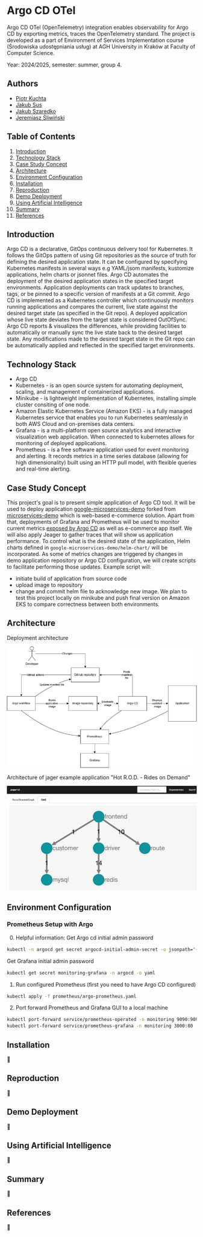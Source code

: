 # Argo CD OTel

Argo CD OTel (OpenTelemetry) integration enables observability for Argo CD by
exporting metrics, traces the OpenTelemetry standard. The project is developed
as a part of Environment of Services Implementation course (Środowiska
udostępniania usług) at AGH University in Kraków at Faculty of Computer Science.

Year: 2024/2025, semester: summer, group 4.

## Authors

- [Piotr Kuchta](https://github.com/kpiotr6)
- [Jakub Sus](https://github.com/Suselkowy)
- [Jakub Szaredko](https://github.com/Szaroslav)
- [Jeremiasz Śliwiński](https://github.com/Jeremiej19)

## Table of Contents

1. [Introduction](#introduction)
2. [Technology Stack](#technology-stack)
3. [Case Study Concept](#case-study-concept)
4. [Architecture](#architecture)
5. [Environment Configuration](#environment-configuration)
6. [Installation](#installation)
7. [Reproduction](#reproduction)
8. [Demo Deployment](#demo-deployment)
9. [Using Artificial Intelligence](#using-artificial-intelligence)
10. [Summary](#summary)
11. [References](#references)

## Introduction

Argo CD is a declarative, GitOps continuous delivery tool for Kubernetes. It
follows the GitOps pattern of using Git repositories as the source of truth for
defining the desired application state. It can be configured by specifying
Kubernetes manifests in several ways e.g YAML/jsom manifests, kustomize
applications, helm charts or jsonnet files. Argo CD automates the deployment of
the desired application states in the specified target environments. Application
deployments can track updates to branches, tags, or be pinned to a specific
version of manifests at a Git commit. Argo CD is implemented as a Kubernetes
controller which continuously monitors running applications and compares the
current, live state against the desired target state (as specified in the Git
repo). A deployed application whose live state deviates from the target state is
considered OutOfSync. Argo CD reports & visualizes the differences, while
providing facilities to automatically or manually sync the live state back to
the desired target state. Any modifications made to the desired target state in
the Git repo can be automatically applied and reflected in the specified target
environments.

## Technology Stack

- Argo CD
- Kubernetes - is an open source system for automating deployment, scaling, and
  management of containerized applications.
- Minikube - is lightweight implementation of Kubernetes, installing simple cluster
  consiting of one node.
- Amazon Elastic Kubernetes Service (Amazon EKS) - is a fully managed Kubernetes
  service that enables you to run Kubernetes seamlessly in both AWS Cloud
  and on-premises data centers.
- Grafana - is a multi-platform open source analytics and interactive
  visualization web application. When connected to kubernetes allows for
  monitoring of deployed applications.
- Prometheus - is a free software application used for event monitoring
  and alerting. It records metrics in a time series database (allowing
  for high dimensionality) built using an HTTP pull model, with flexible
  queries and real-time alerting.

## Case Study Concept

This project's goal is to present simple application of Argo CD tool. It will be used
to deploy application [google-microservices-demo](https://github.com/agh-cs-imbeciles/google-microservices-demo)
forked from [microservices-demo](https://github.com/GoogleCloudPlatform/microservices-demo)
which is web-based e-commerce solution. Apart from that, deployments of Grafana and Prometheus will be used
to monitor current metrics [exposed by Argo CD](https://argo-cd.readthedocs.io/en/latest/operator-manual/metrics/) as well
as e-commerce app itself. We will also apply Jeager to gather traces that will show us application performance. 
To control what is the desired state of the application, Helm charts defined in
`google-microservices-demo/helm-chart/` will be incorporated. As some of metrics changes are triggered by changes in
demo application repository or Argo CD configuration, we will create scripts to facilitate performing those updates. Example script
will:
- initiate build of application from source code
- upload image to repository
- change and commit helm file to acknowledge new image. 
We plan to test this project locally on minikube and push final version on Amazon EKS
to compare correctness between both environments.

## Architecture
Deployment architecture

![Architecture](./images/SIUUUU_BIG.png)

Architecture of jager example application "Hot R.O.D. - Rides on Demand" 

![Application](./images/jager_app.webp)
## Environment Configuration

### Prometheus Setup with Argo

0. Helpful information:
Get Argo cd initial admin password
```bash
kubectl -n argocd get secret argocd-initial-admin-secret -o jsonpath="{.data.password}" | base64 -d
```
Get Grafana initial admin password
```bash
kubectl get secret monitoring-grafana -n argocd -o yaml
```
1. Run configured Prometheus (first you need to have Argo CD configured)

```bash
kubectl apply -f prometheus/argo-prometheus.yaml
```

2. Port forward Prometheus and Grafana GUI to a local machine

```bash
kubectl port-forward service/prometheus-operated -n monitoring 9090:9090
kubectl port-forward service/prometheus-grafana -n monitoring 3000:80
```

## Installation

🚧

## Reproduction

🚧

## Demo Deployment

🚧

## Using Artificial Intelligence

🚧

## Summary

🚧

## References

🚧
